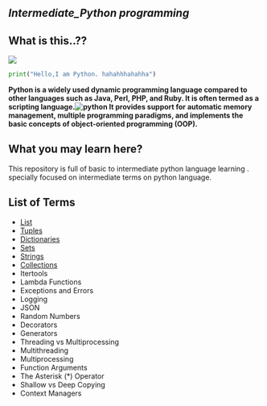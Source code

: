 ## ***Intermediate_Python programming***
## What is this..??
![](https://image.similarpng.com/very-thumbnail/2020/11/Cartoon-green-snake-on-transparent-background-PNG.png)
```python
print("Hello,I am Python. hahahhhahahha")
```
**Python is a widely used dynamic programming language compared to other languages such as Java, Perl, PHP, and Ruby. It is often termed as a scripting language.![python](https://content.techgig.com/thumb/msid-77501667,width-860,resizemode-4/Heres-why-developers-should-bet-on-Python-for-building-career.jpg) It provides support for automatic memory management, multiple programming paradigms, and implements the basic concepts of object-oriented programming (OOP).**
## What you may learn here?
This repository is full of basic to intermediate python  language learning . specially focused on intermediate terms on python language. 

## List of Terms 

- [List](https://github.com/raselmeya94/Intermediate_Python/blob/main/list.py)
- [Tuples](https://github.com/raselmeya94/Intermediate_Python/blob/main/tuples.py)
- [Dictionaries](https://github.com/raselmeya94/Intermediate_Python/blob/main/Dictionaries.py)
- [Sets](https://github.com/raselmeya94/Intermediate_Python/blob/main/Sets.py)
- [Strings](https://github.com/raselmeya94/Intermediate_Python/blob/main/String.py)
- [Collections](https://github.com/raselmeya94/Intermediate_Python/blob/main/Collections.ipynb)
- Itertools
- Lambda Functions
- Exceptions and Errors
- Logging
- JSON
- Random Numbers
- Decorators
- Generators
- Threading vs Multiprocessing
- Multithreading
- Multiprocessing
- Function Arguments
- The Asterisk (*) Operator
 - Shallow vs Deep Copying
- Context Managers

